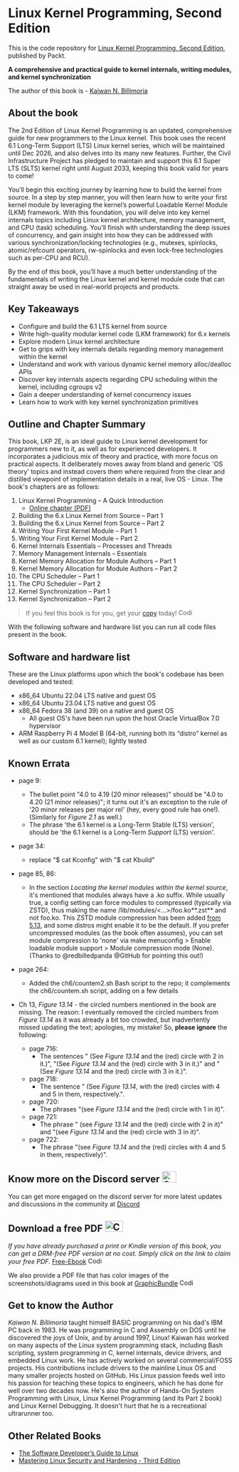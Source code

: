 # Linux Kernel Programming, Second Edition
This is the code repository for [Linux Kernel Programming, Second Edition](https://www.packtpub.com/product/linux-kernel-programming-second-edition/9781803232225), published by Packt.

**A comprehensive and practical guide to kernel internals, writing modules, and kernel synchronization**

The author of this book is - [Kaiwan N. Billimoria](https://in.linkedin.com/in/kaiwanbillimoria) 
## About the book

The 2nd Edition of Linux Kernel Programming is an updated, comprehensive guide for new programmers to the Linux kernel. This book uses the recent 6.1 Long-Term Support (LTS) Linux kernel series, which will be maintained until Dec 2026, and also delves into its many new features. Further, the Civil Infrastructure Project has pledged to maintain and support this 6.1 Super LTS (SLTS) kernel right until August 2033, keeping this book valid for years to come!

You’ll begin this exciting journey by learning how to build the kernel from source. In a step by step manner, you will then learn how to write your first kernel module by leveraging the kernel’s powerful Loadable Kernel Module (LKM) framework. With this foundation, you will delve into key kernel internals topics including Linux kernel architecture, memory management, and CPU (task) scheduling. You’ll finish with understanding the deep issues of concurrency, and gain insight into how they can be addressed with various synchronization/locking technologies (e.g., mutexes, spinlocks, atomic/refcount operators, rw-spinlocks and even lock-free technologies such as per-CPU and RCU).

By the end of this book, you’ll have a much better understanding of the fundamentals of writing the Linux kernel and kernel module code that can straight away be used in real-world projects and products.

## Key Takeaways
- Configure and build the 6.1 LTS kernel from source
- Write high-quality modular kernel code (LKM framework) for 6.x kernels
- Explore modern Linux kernel architecture
- Get to grips with key internals details regarding memory management within the kernel
- Understand and work with various dynamic kernel memory alloc/dealloc APIs
- Discover key internals aspects regarding CPU scheduling within the kernel, including cgroups v2
- Gain a deeper understanding of kernel concurrency issues
- Learn how to work with key kernel synchronization primitives

## Outline and Chapter Summary

This book, LKP 2E, is an ideal guide to Linux kernel development for programmers new to it, as well as for experienced developers. It incorporates a judicious mix of theory and practice, with more focus on practical aspects. It deliberately moves away from bland and generic 'OS theory' topics and instead covers them where required from the clear and distilled viewpoint of implementation details in a real, live OS - Linux.
The book's chapters are as follows:

1. Linux Kernel Programming – A Quick Introduction
    - [Online chapter (PDF)](http://www.packtpub.com/sites/default/files/downloads/9781803232225_Online_Chapter.pdf)
2. Building the 6.x Linux Kernel from Source – Part 1
3. Building the 6.x Linux Kernel from Source – Part 2
4. Writing Your First Kernel Module – Part 1
5. Writing Your First Kernel Module – Part 2
6. Kernel Internals Essentials – Processes and Threads
7. Memory Management Internals – Essentials
8. Kernel Memory Allocation for Module Authors – Part 1
9. Kernel Memory Allocation for Module Authors – Part 2
10. The CPU Scheduler – Part 1
11. The CPU Scheduler – Part 2
12. Kernel Synchronization – Part 1
13. Kernel Synchronization – Part 2


> If you feel this book is for you, get your [copy](https://www.amazon.com/Linux-Kernel-Programming-practical-synchronization/dp/1803232226) today! <img alt="Coding" height="15" width="35"  src="https://media.tenor.com/ex_HDD_k5P8AAAAi/habbo-habbohotel.gif">


With the following software and hardware list you can run all code files present in the book.

## Software and hardware list

These are the Linux platforms upon which the book's codebase has been developed and tested:

- x86_64 Ubuntu 22.04 LTS native and guest OS
- x86_64 Ubuntu 23.04 LTS native and guest OS
- x86_64 Fedora 38 (and 39) on a native and guest OS 
    - All guest OS's have been run upon the host Oracle VirtualBox 7.0 hypervisor
- ARM Raspberry Pi 4 Model B (64-bit, running both its “distro” kernel as well as our custom 6.1 kernel); lightly tested

## Known Errata

- page 9:
    - The bullet point "4.0 to 4.19 (20 minor releases)" should be "4.0 to 4.20 (21 minor releases)"; it turns out it's an exception to the rule of '20 minor releases per major rel' (hey, every good rule has one!). (Similarly for *Figure 2.1* as well.)
    - The phrase 'the 6.1 kernel is a Long-Term Stable (LTS) version', should be
    'the 6.1 kernel is a Long-Term *Support* (LTS) version'.

 - page 34:
    - replace "$ cat Kconfig" with "$ cat Kbuild"

 - page 85, 86:
    - In the section *Locating the kernel modules within the kernel source*, it's mentioned that modules always have a .ko suffix. While usually true, a config setting can force modules to compressed (typically via ZSTD), thus making the name /lib/modules/<...>/foo.ko**.zst** and not foo.ko. This ZSTD module compression has been added [from 5.13](https://www.phoronix.com/news/Linux-5.13-Zstd-Modules), and some distros might enable it to be the default. If you prefer uncompressed modules (as the book often assumes), you can set module compression to 'none' via make menuconfig > Enable loadable module support > Module compression mode (None). (Thanks to @redbilledpanda @GitHub for pointing this out!)

 - page 264:
    - Added the ch6/countem2.sh Bash script to the repo; it complements the ch6/countem.sh script, adding on a few details

- Ch 13, *Figure 13.14* - the circled numbers mentioned in the book are missing. The reason: I eventually removed the circled numbers from *Figure 13.14* as it was already a bit too crowded, but inadvertently missed updating the text; apologies, my mistake! So, **please ignore** the following:
    - page 716:
        - The sentences " (See *Figure 13.14* and the (red) circle with 2 in it.)", "(See *Figure 13.14* and the (red) circle with 3 in it.)" and " (See *Figure 13.14* and the (red) circle with 3 in it.)".
    - page 718:
        - The sentence " (See *Figure 13.14*, with the (red) circles with 4 and 5 in them, respectively.".
    - page 720:
        - The phrases "(see *Figure 13.14* and the (red) circle with 1 in it)".
    - page 721:
        - The phrase " (see *Figure 13.14* and the (red) circle with 2 in it)" and "(see *Figure 13.14*
and the (red) circle with 3 in it)".
    - page 722:
        - The phrase "(see *Figure 13.14* and the (red) circles with 4 and 5 in them, respectively)".

## Know more on the Discord server <img alt="Coding" height="25" width="32"  src="https://cliply.co/wp-content/uploads/2021/08/372108630_DISCORD_LOGO_400.gif">
You can get more engaged on the discord server for more latest updates and discussions in the community at [Discord](https://packt.link/SecNet)

## Download a free PDF <img alt="Coding" height="25" width="40" src="https://emergency.com.au/wp-content/uploads/2021/03/free.gif">

_If you have already purchased a print or Kindle version of this book, you can get a DRM-free PDF version at no cost. Simply click on the link to claim your free PDF._
[Free-Ebook](https://packt.link/free-ebook/9781803232225) <img alt="Coding" height="15" width="35"  src="https://media.tenor.com/ex_HDD_k5P8AAAAi/habbo-habbohotel.gif">

We also provide a PDF file that has color images of the screenshots/diagrams used in this book at [GraphicBundle]( https://packt.link/gbp/9781803232225) <img alt="Coding" height="15" width="35"  src="https://media.tenor.com/ex_HDD_k5P8AAAAi/habbo-habbohotel.gif">


## Get to know the Author
_Kaiwan N. Billimoria_ taught himself BASIC programming on his dad's IBM PC back in 1983. He was programming in C and Assembly on DOS until he discovered the joys of Unix, and by around 1997, Linux!
Kaiwan has worked on many aspects of the Linux system programming stack, including Bash scripting, system programming in C, kernel internals, device drivers, and embedded Linux work. He has actively worked on several commercial/FOSS projects. His contributions include drivers to the mainline Linux OS and many smaller projects hosted on GitHub. His Linux passion feeds well into his passion for teaching these topics to engineers, which he has done for well over two decades now. He's also the author of Hands-On System Programming with Linux, Linux Kernel Programming (and its Part 2 book) and Linux Kernel Debugging. It doesn't hurt that he is a recreational ultrarunner too.

## Other Related Books
- [The Software Developer’s Guide to Linux](https://www.packtpub.com/product/the-software-developers-guide-to-linux/9781804616925)
- [Mastering Linux Security and Hardening - Third Edition](https://www.packtpub.com/product/mastering-linux-security-and-hardening-third-edition/9781837630516)

